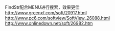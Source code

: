 FindStr配合MENU进行搜索，效果更佳
http://www.greenxf.com/soft/20917.html
http://www.pc6.com/softview/SoftView_26088.html
http://www.onlinedown.net/soft/26982.htm

